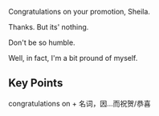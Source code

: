 Congratulations on your promotion, Sheila.

Thanks. But its' nothing.

Don't be so humble.

Well, in fact, I'm a bit pround of myself.

## Key Points
congratulations on + 名词，因...而祝贺/恭喜
